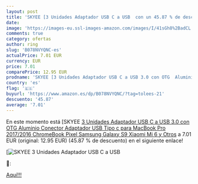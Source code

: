 ```yaml
---
layout: post
title: 'SKYEE [3 Unidades Adaptador USB C a USB  con un 45.87 % de descuento'
date: 
image: 'https://images-eu.ssl-images-amazon.com/images/I/41sGh8%2BadCL._SL200_.jpg'
comments: true
category: ofertas
author: ring
slug: 'B078NVYQNC-es'
actualPrice: 7.01 EUR
currency: EUR
price: 7.01
comparePrice: 12.95 EUR
prodname: 'SKYEE [3 Unidades Adaptador USB C a USB 3.0 con OTG  Aluminio Conector Adaptador USB Tipo c para MacBook Pro 2017/2016  ChromeBook Pixel  Samsung Galaxy S9  Xiaomi Mi 6 y Otros'
country: 'es'
flag: '🇪🇸'
buyurl: 'https://www.amazon.es/dp/B078NVYQNC/?tag=tolees-21'
descuento: '45.87'
average: '7.01'
---
```


En este momento está [SKYEE [3 Unidades Adaptador USB C a USB 3.0 con OTG  Aluminio Conector Adaptador USB Tipo c para MacBook Pro 2017/2016  ChromeBook Pixel  Samsung Galaxy S9  Xiaomi Mi 6 y Otros](https://www.amazon.es/dp/B078NVYQNC/?tag=tolees-21) a 7.01 EUR (original: 12.95 EUR) (45.87 %  de descuento) en el siguiente enlace!

[![SKYEE [3 Unidades Adaptador USB C a USB ](https://images-eu.ssl-images-amazon.com/images/I/41sGh8%2BadCL._SL200_.jpg)](https://www.amazon.es/dp/B078NVYQNC/?tag=tolees-21)

🔎:


[Aquí!!!](https://www.amazon.es/dp/B078NVYQNC/?tag=tolees-21)
